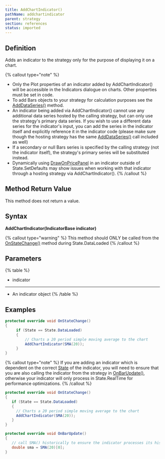 ```yaml
---
title: AddChartIndicator()
pathName: addchartindicator
parent: strategy
section: references
status: imported
---
```


## Definition

Adds an indicator to the strategy only for the purpose of displaying it on a chart.

{% callout type="note" %}

* Only the Plot properties of an indicator added by AddChartIndicator() will be accessible in the Indicators dialogue on charts. Other properties must be set in code.
* To add Bars objects to your strategy for calculation purposes see the [AddDataSeries()](adddataseries) method.
* An indicator being added via AddChartIndicator() cannot use any additional data series hosted by the calling strategy, but can only use the strategy's primary data series. If you wish to use a different data series for the indicator's input, you can add the series in the indicator itself and explicitly reference it in the indicator code (please make sure though the hosting strategy has the same [AddDataSeries()](adddataseries) call included as well)
* If a secondary or null Bars series is specified by the calling strategy (not the indicator itself), the strategy's primary series will be substituted instead.
* Dynamically using [DrawOnPricePanel](drawonpricepanel) in an indicator outside of State.SetDefaults may show issues when working with that indicator through a hosting strategy via AddChartIndicator().
{% /callout %}

## Method Return Value

This method does not return a value.

## Syntax

**AddChartIndicator(IndicatorBase indicator)**

{% callout type="warning" %}
This method should ONLY be called from the [OnStateChange()](onstatechange) method during State.DataLoaded
{% /callout %}

## Parameters

{% table %}

* indicator

---

* An indicator object
{% /table %}

## Examples

```csharp
protected override void OnStateChange()
{
     if (State == State.DataLoaded)
     {
         // Charts a 20 period simple moving average to the chart
         AddChartIndicator(SMA(20));
     }
}
```

{% callout type="note" %}
If you are adding an indicator which is dependent on the correct [State](state) of the indicator, you will need to ensure that you are also calling the indicator from the strategy in [OnBarUpdate()](onbarupdate), otherwise your indicator will only process in State.RealTime for performance optimizations.
{% /callout %}

```csharp
protected override void OnStateChange()
{
   if (State == State.DataLoaded)
   {
     // Charts a 20 period simple moving average to the chart
     AddChartIndicator(SMA(20));
   }
}

protected override void OnBarUpdate()
{   
   // call SMA() historically to ensure the indicator processes its historical states as well
   double sma = SMA(20)[0];
}
```
